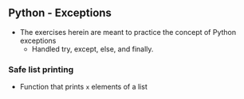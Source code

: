 ## Python - Exceptions
* The exercises herein are meant to practice the concept of Python exceptions
	* Handled try, except, else, and finally.
### Safe list printing
* Function that prints `x` elements of a list
